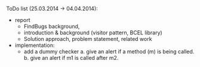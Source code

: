 ToDo list (25.03.2014 -> 04.04.2014):

- report
  - FindBugs background, 
  - introduction & background (visitor pattern, BCEL library)
  - Solution approach, problem statement, related work
- implementation:
  - add a dummy checker
    a. give an alert if a method (m) is being called.
    b. give an alert if m1 is called after m2.

